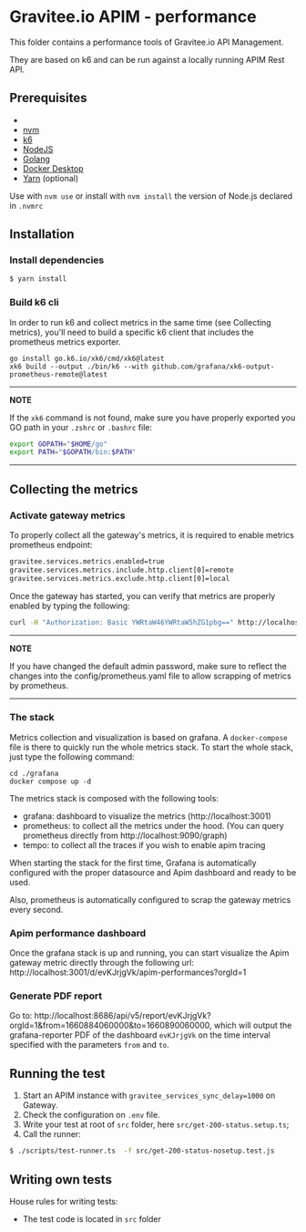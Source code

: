 # Gravitee.io APIM - performance

This folder contains a performance tools of Gravitee.io API Management.

They are based on k6 and can be run against a locally running APIM Rest API.

## Prerequisites
- 
- [nvm](https://github.com/nvm-sh/nvm)
- [k6](https://k6.io/docs/getting-started/installation)
- [NodeJS](https://nodejs.org/en/download/)
- [Golang](https://go.dev/dl/)
- [Docker Desktop](https://www.docker.com/products/docker-desktop/)
- [Yarn](https://yarnpkg.com/getting-started/install) (optional)

Use with `nvm use` or install with `nvm install` the version of Node.js declared in `.nvmrc`

## Installation

### Install dependencies

```bash
$ yarn install
```

### Build k6 cli

In order to run k6 and collect metrics in the same time (see Collecting metrics), you'll need to build a specific k6 client that includes the prometheus metrics exporter.

```shell
go install go.k6.io/xk6/cmd/xk6@latest
xk6 build --output ./bin/k6 --with github.com/grafana/xk6-output-prometheus-remote@latest
```

---
**NOTE**

If the `xk6` command is not found, make sure you have properly exported you GO path in your `.zshrc` or `.bashrc` file:

```bash
export GOPATH="$HOME/go"
export PATH="$GOPATH/bin:$PATH"
```

---

## Collecting the metrics

### Activate gateway metrics

To properly collect all the gateway's metrics, it is required to enable metrics prometheus endpoint:

```bash
gravitee.services.metrics.enabled=true
gravitee.services.metrics.include.http.client[0]=remote
gravitee.services.metrics.exclude.http.client[0]=local
```

Once the gateway has started, you can verify that metrics are properly enabled by typing the following:

```bash
curl -H "Authorization: Basic YWRtaW46YWRtaW5hZG1pbg==" http://localhost:18082/_node/metrics/prometheus
```

---
**NOTE**

If you have changed the default admin password, make sure to reflect the changes into the config/prometheus.yaml file to allow scrapping of metrics by prometheus.

---

### The stack

Metrics collection and visualization is based on grafana. A `docker-compose` file is there to quickly run the whole metrics stack.
To start the whole stack, just type the following command:

```shell
cd ./grafana
docker compose up -d
```

The metrics stack is composed with the following tools:
- grafana: dashboard to visualize the metrics (http://localhost:3001)
- prometheus: to collect all the metrics under the hood. (You can query prometheus directly from http://localhost:9090/graph)
- tempo: to collect all the traces if you wish to enable apim tracing

When starting the stack for the first time, Grafana is automatically configured with the proper datasource and Apim dashboard and ready to be used.

Also, prometheus is automatically configured to scrap the gateway metrics every second.

### Apim performance dashboard

Once the grafana stack is up and running, you can start visualize the Apim gateway metric directly through the following url: http://localhost:3001/d/evKJrjgVk/apim-performances?orgId=1

### Generate PDF report

Go to: http://localhost:8686/api/v5/report/evKJrjgVk?orgId=1&from=1660884060000&to=1660890060000, which will output the grafana-reporter PDF of the dashboard `evKJrjgVk` on the time interval specified with the parameters `from` and `to`.

## Running the test

1. Start an APIM instance with `gravitee_services_sync_delay=1000` on Gateway.
2. Check the configuration on `.env` file.
3. Write your test at root of `src` folder, here `src/get-200-status.setup.ts`;
4. Call the runner:

```bash
$ ./scripts/test-runner.ts  -f src/get-200-status-nosetup.test.js
```

## Writing own tests

House rules for writing tests:
- The test code is located in `src` folder

